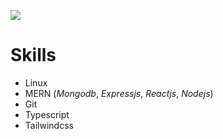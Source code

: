 [![](https://visitcount.itsvg.in/api?id=jam&label=Profile%20Views&color=2&icon=5&pretty=false)](https://visitcount.itsvg.in)


<h1>Skills</h1>

<ul>
  <li>Linux</li>
  <li>MERN (<i>Mongodb</i>, <i>Expressjs</i>, <i>Reactjs</i>, <i>Nodejs</i>)</li>
  <li>Git </li>
  <li>Typescript </li>
  <li>Tailwindcss </li>
</ul>
